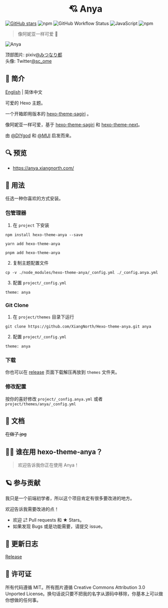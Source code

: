 <h1 align="center">💘 Anya</h1>

[![GitHub stars](https://img.shields.io/github/stars/XiangNorth/Hexo-theme-anya?logo=Github&style=for-the-badge)](https://github.com/XiangNorth/Hexo-theme-anya/stargazers)
![npm](https://img.shields.io/npm/v/hexo-theme-anya?logo=npm&style=for-the-badge)
![GitHub Workflow Status](https://img.shields.io/github/workflow/status/xiangnorth/hexo-theme-anya/Release?logo=github&style=for-the-badge)
![JavaScript](https://img.shields.io/badge/JavaScript-F7DF1E?style=for-the-badge&logo=javascript&logoColor=black)
![npm](https://img.shields.io/npm/dt/hexo-theme-anya?logo=npm&style=for-the-badge)

> 像阿妮亚一样可爱 🍓

![Anya](https://cdn.jsdelivr.net/gh/XiangNorth/Living-room-for-Pic@main/2022/07/YR9spp.png)

顶部图片: pixiv[@みつなり都](https://www.pixiv.net/users/7849704)  
头像: Twitter[@sc_ome](https://twitter.com/sc_ome/status/1218826941555363842)

## 💫 简介

[English](./README.md) | 简体中文

可爱的 Hexo 主题。

一个开箱即用版本的 [hexo-theme-sagiri](https://github.com/diygod/hexo-theme-sagiri) 。

像阿妮亚一样可爱，基于 [hexo-theme-sagiri](https://github.com/diygod/hexo-theme-sagiri) 和 [hexo-theme-next](https://github.com/iissnan/hexo-theme-next)。

由 [@DIYgod](https://diygod.me) 和 [@MUI](https://mui.com) 启发而来。

## 🔍 预览

- https://anya.xiangnorth.com/

## 🚀 用法

任选一种你喜欢的方式安装。

### 包管理器

1. 在 `project` 下安装
   
```
npm install hexo-theme-anya --save
```

```
yarn add hexo-theme-anya
```
```
pnpm add hexo-theme-anya
```

2. 复制主题配置文件

```
cp -v ./node_modules/hexo-theme-anya/_config.yml ./_config.anya.yml
```

3. 配置 `project/_config.yml`

```
theme: anya
```

### Git Clone

1. 在 `project/themes` 目录下运行
   
```
git clone https://github.com/XiangNorth/Hexo-theme-anya.git anya
```

2. 配置 `project/_config.yml`
   
```
theme: anya
```

### 下载

你也可以在 [release](https://github.com/XiangNorth/Hexo-theme-anya/releases) 页面下载解压再放到 `themes` 文件夹。

### 修改配置

按你的喜好修改 `project/_config.anya.yml` 或者 `project/themes/anya/_config.yml`

## 📖 文档

~~在做了.jpg~~

## 👬🏻 谁在用 hexo-theme-anya？

> 欢迎告诉我你正在使用 Anya！

## 🪐 参与贡献

我只是一个前端初学者，所以这个项目肯定有很多要改进的地方。

欢迎告诉我需要改进的点！

- 欢迎 ⇄ Pull requests 和 ★ Stars。
- 如果发现 Bugs 或是功能需要，请提交 issue。

## 🔖 更新日志

[Release](https://github.com/XiangNorth/Hexo-theme-anya/releases)

## 🍟 许可证

所有代码遵循 MIT。所有图片遵循 Creative Commons Attribution 3.0 Unported License。换句话说只要不把我的名字从源码中移除，你基本上可以做你想做的任何事。
